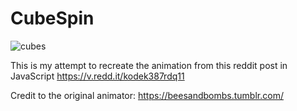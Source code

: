 # CubeSpin
![cubes](https://user-images.githubusercontent.com/20939293/236776005-cdc9dce7-a564-44cf-a689-e421a60f3185.gif)


This is my attempt to recreate the animation from this reddit post in JavaScript
https://v.redd.it/kodek387rdq11

Credit to the original animator: https://beesandbombs.tumblr.com/
